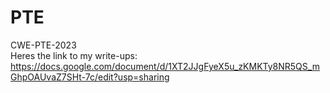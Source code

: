 # PTE
CWE-PTE-2023 <br />
Heres the link to my write-ups: <br />
https://docs.google.com/document/d/1XT2JJgFyeX5u_zKMKTy8NR5QS_mGhpOAUvaZ7SHt-7c/edit?usp=sharing

